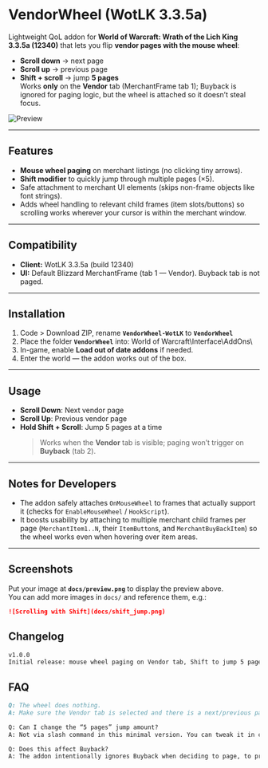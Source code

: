# VendorWheel (WotLK 3.3.5a)

Lightweight QoL addon for **World of Warcraft: Wrath of the Lich King 3.3.5a (12340)** that lets you flip **vendor pages with the mouse wheel**:

- **Scroll down** → next page
- **Scroll up** → previous page
- **Shift + scroll** → jump **5 pages**  
  Works **only** on the **Vendor** tab (MerchantFrame tab 1); Buyback is ignored for paging logic, but the wheel is attached so it doesn’t steal focus.

![Preview](docs/preview.png)

---

## Features

- **Mouse wheel paging** on merchant listings (no clicking tiny arrows).
- **Shift modifier** to quickly jump through multiple pages (×5).
- Safe attachment to merchant UI elements (skips non-frame objects like font strings).
- Adds wheel handling to relevant child frames (item slots/buttons) so scrolling works wherever your cursor is within the merchant window.

---

## Compatibility

- **Client:** WotLK 3.3.5a (build 12340)
- **UI:** Default Blizzard MerchantFrame (tab 1 — Vendor). Buyback tab is not paged.

---

## Installation

1. Code > Download ZIP, rename **`VendorWheel-WotLK`** to **`VendorWheel`**
2. Place the folder **`VendorWheel`** into: World of Warcraft\Interface\AddOns\
3. In-game, enable **Load out of date addons** if needed.
4. Enter the world — the addon works out of the box.

---

## Usage

- **Scroll Down**: Next vendor page
- **Scroll Up**: Previous vendor page
- **Hold Shift + Scroll**: Jump 5 pages at a time
  > Works when the **Vendor** tab is visible; paging won’t trigger on **Buyback** (tab 2).

---

## Notes for Developers

- The addon safely attaches `OnMouseWheel` to frames that actually support it (checks for `EnableMouseWheel` / `HookScript`).
- It boosts usability by attaching to multiple merchant child frames per page (`MerchantItem1..N`, their `ItemButton`s, and `MerchantBuyBackItem`) so the wheel works even when hovering over item areas.

---

## Screenshots

Put your image at **`docs/preview.png`** to display the preview above.  
You can add more images in `docs/` and reference them, e.g.:

```md
![Scrolling with Shift](docs/shift_jump.png)
```

## Changelog

```md
v1.0.0
Initial release: mouse wheel paging on Vendor tab, Shift to jump 5 pages, safe wheel attachment to merchant child frames.
```

## FAQ

```md
Q: The wheel does nothing.
A: Make sure the Vendor tab is selected and there is a next/previous page available. Also verify Load out of date addons is enabled for 3.3.5a clients.

Q: Can I change the “5 pages” jump amount?
A: Not via slash command in this minimal version. You can tweak it in code: the times variable inside Page(delta) when IsShiftKeyDown() is true.

Q: Does this affect Buyback?
A: The addon intentionally ignores Buyback when deciding to page, to prevent accidental flips. Wheel is attached so scrolling doesn’t get “stuck,” but no paging occurs there.
```
